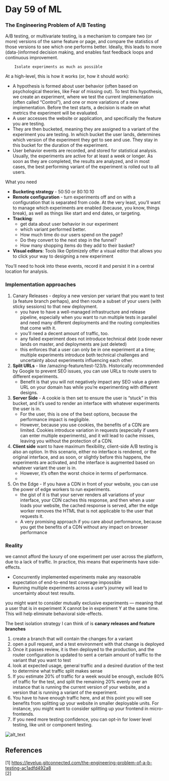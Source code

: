 # Day 59 of ML 

### The Engineering Problem of A/B Testing

A/B testing, or multivariate testing, is a mechanism to compare two (or more) versions of the same feature or page, and compare the statistics of those versions to see which one performs better. Ideally, this leads to more (data-)informed decision making, and enables fast feedback loops and continuous improvement. 

        Isolate experiments as much as possible

At a high-level, this is how it works (or, how it should work):
* A hypothesis is formed about user behavior (often based on psychological theories, like Fear of missing out). To test this hypothesis, we create an experiment, where we test the current implementation (often called “Control”), and one or more variations of a new implementation. Before the test starts, a decision is made on what metrics the experiment will be evaluated.
* A user accesses the website or application, and specifically the feature you are testing.
* They are then bucketed, meaning they are assigned to a variant of the experiment you are testing. In which bucket the user lands, determines which version of the experiment they get to see and use. They stay in this bucket for the duration of the experiment.
* User behavior events are recorded, and stored for statistical analysis. Usually, the experiments are active for at least a week or longer. As soon as they are completed, the results are analyzed, and in most cases, the best performing variant of the experiment is rolled out to all users.

What you need
* **Bucketing strategy** -  50:50 or 80:10:10 
* **Remote configuration** - turn experiments off and on with a configuration that is separated from code. At the very least, you’ll want to manage which experiments are enabled (because, you know, things break), as well as things like start and end dates, or targeting.
* **Tracking**: 
    * get data about user behavior in our experiment
    * which variant performed better. 
    * How much time do our users spend on the page? 
    * Do they convert to the next step in the funnel?
    * How many shopping items do they add to their basket? 
* **Visual editors**: Tools like Optimizely offer a visual editor that allows you to click your way to designing a new experiment  

You’ll need to hook into these events, record it and persist it in a central location for analysis. 

### Implementation approaches

1) Canary Releases - deploy a new version per variant that you want to test (a feature branch perhaps), and then route a subset of your users (with sticky sessions) to that new deployment.
    * you have to have a well-managed infrastructure and release pipeline, especially when you want to run multiple tests in parallel and need many different deployments and the routing complexities that come with it.
    *  you’ll need a decent amount of traffic, too.
    *  any failed experiment does not introduce technical debt (code never lands on master, and deployments are just deleted)
    * this enforces that a user can only be in one experiment at a time; multiple experiments introduce both technical challenges and uncertainty about experiments influencing each other.
2) **Split URLs** - like /amazing-feature/test-123/b. Historically recommended by Google to prevent SEO issues, you can use URLs to route users to different experiments.  
    * Benefit is that you will not negatively impact any SEO value a given URL on your domain has while you’re experimenting with different designs.
3) **Server Side** - A cookie is then set to ensure the user is “stuck” in this bucket, and it’s used to render an interface with whatever experiments the user is in.
    * For the user, this is one of the best options, because the performance impact is negligible. 
    * However, because you use cookies, the benefits of a CDN are limited. Cookies introduce variation in requests (especially if users can enter multiple experiments), and it will lead to cache misses, leaving you without the protection of a CDN.
4) **Client side** want to have maximum flexibility, client-side A/B testing is also an option. In this scenario, either no interface is rendered, or the original interface, and as soon, or slightly before this happens, the experiments are activated, and the interface is augmented based on whatever variant the user is in. 
    *   However, it’s often the worst choice in terms of performance.
    *   
5) On the Edge - If you have a CDN in front of your website, you can use the power of edge workers to run experiments.
    * the gist of it is that your server renders all variations of your interface, your CDN caches this response, and then when a user loads your website, the cached response is served, after the edge worker removes the HTML that is not applicable to the user that requests it. 
    * A very promising approach if you care about performance, because you get the benefits of a CDN without any impact on browser performance

### Reality 

we cannot afford the luxury of one experiment per user across the platform, due to a lack of traffic. In practice, this means that experiments have side-effects. 

* Concurrently implemented experiments make any reasonable expectation of end-to-end test coverage impossible
* Running multiple experiments across a user’s journey will lead to uncertainty about test results. 

you might want to consider mutually exclusive experiments — meaning that a user that is in experiment X cannot be in experiment Y at the same time. This will help eliminate behavioral side-effects.

The best isolation strategy I can think of is **canary releases and feature branches**

1) create a branch that will contain the changes for a variant
2) open a pull request, and a test environment with that change is deployed
3) Once it passes review, it is then deployed to the production, and the router configuration is updated to sent a certain amount of traffic to the variant that you want to test
4) look at expected usage, general traffic and a desired duration of the test to determine what traffic split makes sense
5) If you estimate 20% of traffic for a week would be enough, exclude 80% of traffic for the test, and split the remaining 20% evenly over an instance that is running the current version of your website, and a version that is running a variant of the experiment.
6) You have to have enough traffic here, and at this point you will see benefits from splitting up your website in smaller deployable units. For instance, you might want to consider splitting up your frontend in micro-frontends.
7) If you need more testing confidence, you can opt-in for lower level testing, like unit or component testing.

![alt_text](https://miro.medium.com/max/1015/1*4j4wZDdakosnMPfvhsmwOw.png)

**References**
------------
[1]  https://levelup.gitconnected.com/the-engineering-problem-of-a-b-testing-ac1adfd492a8  
[2]